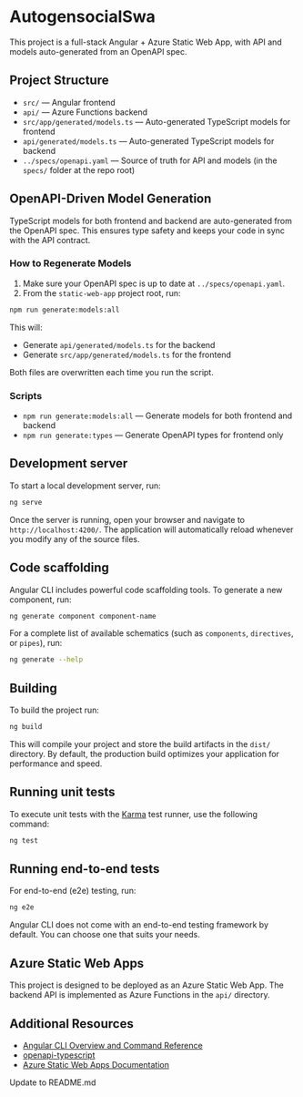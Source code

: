 # AutogensocialSwa

This project is a full-stack Angular + Azure Static Web App, with API and models auto-generated from an OpenAPI spec.

## Project Structure

- `src/` — Angular frontend
- `api/` — Azure Functions backend
- `src/app/generated/models.ts` — Auto-generated TypeScript models for frontend
- `api/generated/models.ts` — Auto-generated TypeScript models for backend
- `../specs/openapi.yaml` — Source of truth for API and models (in the `specs/` folder at the repo root)

## OpenAPI-Driven Model Generation

TypeScript models for both frontend and backend are auto-generated from the OpenAPI spec. This ensures type safety and keeps your code in sync with the API contract.

### How to Regenerate Models

1. Make sure your OpenAPI spec is up to date at `../specs/openapi.yaml`.
2. From the `static-web-app` project root, run:

```bash
npm run generate:models:all
```

This will:
- Generate `api/generated/models.ts` for the backend
- Generate `src/app/generated/models.ts` for the frontend

Both files are overwritten each time you run the script.

### Scripts

- `npm run generate:models:all` — Generate models for both frontend and backend
- `npm run generate:types` — Generate OpenAPI types for frontend only

## Development server

To start a local development server, run:

```bash
ng serve
```

Once the server is running, open your browser and navigate to `http://localhost:4200/`. The application will automatically reload whenever you modify any of the source files.

## Code scaffolding

Angular CLI includes powerful code scaffolding tools. To generate a new component, run:

```bash
ng generate component component-name
```

For a complete list of available schematics (such as `components`, `directives`, or `pipes`), run:

```bash
ng generate --help
```

## Building

To build the project run:

```bash
ng build
```

This will compile your project and store the build artifacts in the `dist/` directory. By default, the production build optimizes your application for performance and speed.

## Running unit tests

To execute unit tests with the [Karma](https://karma-runner.github.io) test runner, use the following command:

```bash
ng test
```

## Running end-to-end tests

For end-to-end (e2e) testing, run:

```bash
ng e2e
```

Angular CLI does not come with an end-to-end testing framework by default. You can choose one that suits your needs.

## Azure Static Web Apps

This project is designed to be deployed as an Azure Static Web App. The backend API is implemented as Azure Functions in the `api/` directory.

## Additional Resources

- [Angular CLI Overview and Command Reference](https://angular.dev/tools/cli)
- [openapi-typescript](https://github.com/drwpow/openapi-typescript)
- [Azure Static Web Apps Documentation](https://learn.microsoft.com/azure/static-web-apps/)

Update to README.md